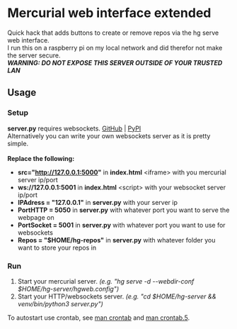 # Mercurial web interface extended
Quick hack that adds buttons to create or remove repos via the hg serve web interface.<br>
I run this on a raspberry pi on my local network and did therefor not make the server secure.<br>
***WARNING: DO NOT EXPOSE THIS SERVER OUTSIDE OF YOUR TRUSTED LAN***
## Usage
### Setup
**server.py** requires websockets. [GitHub](https://github.com/python-websockets/websockets) | [PyPI](https://pypi.org/project/websockets)<br>
Alternatively you can write your own websockets server as it is pretty simple.
<br><br>
**Replace the following:**
- **src="http://127.0.0.1:5000"** in **index.html** &lt;iframe&gt; with you mercurial server ip/port
- **ws://127.0.0.1:5001** in **index.html** &lt;script&gt; with your websocket server ip/port
- **IPAdress = "127.0.0.1"** in **server.py** with your server ip
- **PortHTTP = 5050** in **server.py** with whatever port you want to serve the webpage on
- **PortSocket = 5001** in **server.py** with whatever port you want to use for websockets
- **Repos = "$HOME/hg-repos"** in **server.py** with whatever folder you want to store your repos in
### Run
1. Start your mercurial server. *(e.g. "hg serve -d --webdir-conf $HOME/hg-server/hgweb.config")*
2. Start your HTTP/websockets server. *(e.g. "cd $HOME/hg-server && venv/bin/python3 server.py")*

To autostart use crontab, see [man crontab](https://man.openbsd.org/crontab) and [man crontab.5](https://man.openbsd.org/crontab.5).
